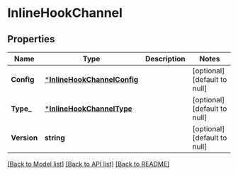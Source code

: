 # InlineHookChannel

## Properties
Name | Type | Description | Notes
------------ | ------------- | ------------- | -------------
**Config** | [***InlineHookChannelConfig**](InlineHookChannelConfig.md) |  | [optional] [default to null]
**Type_** | [***InlineHookChannelType**](InlineHookChannelType.md) |  | [optional] [default to null]
**Version** | **string** |  | [optional] [default to null]

[[Back to Model list]](../README.md#documentation-for-models) [[Back to API list]](../README.md#documentation-for-api-endpoints) [[Back to README]](../README.md)

